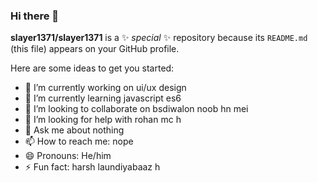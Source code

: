 ### Hi there 👋


**slayer1371/slayer1371** is a ✨ _special_ ✨ repository because its `README.md` (this file) appears on your GitHub profile.

Here are some ideas to get you started:

- 🔭 I’m currently working on ui/ux design
- 🌱 I’m currently learning javascript es6
- 👯 I’m looking to collaborate on bsdiwalon  noob hn mei
- 🤔 I’m looking for help with rohan mc h
- 💬 Ask me about nothing
- 📫 How to reach me: nope
- 😄 Pronouns: He/him
- ⚡ Fun fact: harsh laundiyabaaz h

